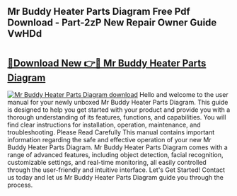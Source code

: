 ## Mr Buddy Heater Parts Diagram Free Pdf Download - Part-2zP New Repair Owner Guide VwHDd

# <h2><a href="http://dfrbs8.blite.top/?on=Mr+Buddy+Heater+Parts+Diagram">🔗Download New 👉🔴 Mr Buddy Heater Parts Diagram</a></h2>

[![Mr Buddy Heater Parts Diagram download](https://i.imgur.com/lujVjoI.png)](http://dfrbs8.blite.top/?on=Mr+Buddy+Heater+Parts+Diagram)
Hello and welcome to the user manual for your newly unboxed Mr Buddy Heater Parts Diagram. This guide is designed to help you get started with your product and provide you with a thorough understanding of its features, functions, and capabilities. You will find clear instructions for installation, operation, maintenance, and troubleshooting. Please Read Carefully This manual contains important information regarding the safe and effective operation of your new Mr Buddy Heater Parts Diagram. Mr Buddy Heater Parts Diagram comes with a range of advanced features, including object detection, facial recognition, customizable settings, and real-time monitoring, all easily controlled through the user-friendly and intuitive interface. Let's Get Started! Contact us today and let us Mr Buddy Heater Parts Diagram guide you through the process.
